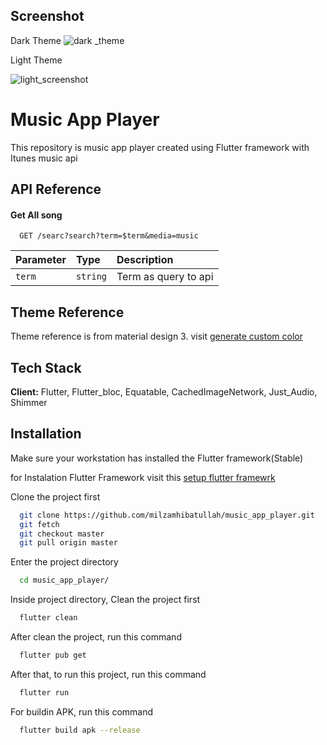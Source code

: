 

## Screenshot
Dark Theme
![dark _theme](https://github.com/milzamhibatullah/music_app_player/assets/17738884/d5699f02-c3c8-4946-bb25-e58a211a492f)

Light Theme

![light_screenshot](https://github.com/milzamhibatullah/music_app_player/assets/17738884/87634933-0c74-4017-88af-cce3d0dc84f8)

# Music App Player
This repository is music app player created using Flutter framework with Itunes music api


## API Reference

#### Get All song

```http
  GET /searc?search?term=$term&media=music
```

| Parameter | Type     | Description                |
| :-------- | :------- | :------------------------- |
| `term` | `string` | Term as query to api |



## Theme Reference

Theme reference is from material design 3. visit [generate custom color](https://m3.material.io/theme-builder#/custom)

## Tech Stack

**Client:** Flutter, Flutter_bloc, Equatable, CachedImageNetwork, Just_Audio, Shimmer



## Installation
Make sure your workstation has installed the Flutter framework(Stable)

for Instalation Flutter Framework visit this [setup flutter framewrk](https://docs.flutter.dev/get-started/install)

Clone the project first

```bash
  git clone https://github.com/milzamhibatullah/music_app_player.git
  git fetch
  git checkout master
  git pull origin master
```
Enter the project directory
```bash
  cd music_app_player/
```
Inside project directory, Clean the project first
```bash
  flutter clean
```
After clean the project, run this command
```bash
  flutter pub get
```

After that, to run this project, run this command
```bash
  flutter run
```

For buildin APK, run this command
```bash
  flutter build apk --release
